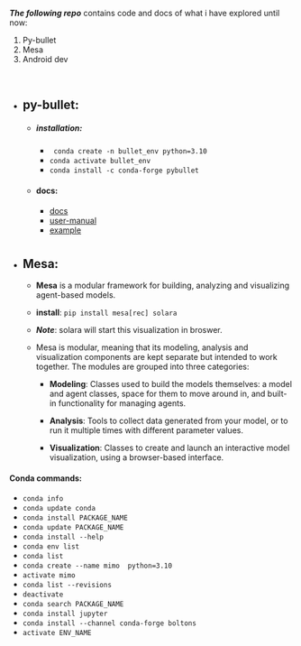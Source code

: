**_The following repo_** contains code and docs of what i have explored until now:

1. Py-bullet
2. Mesa
3. Android dev

<br>

- ## py-bullet:
  - ##### installation:
    - ` conda create -n bullet_env python=3.10`
    - `conda activate bullet_env`
    - `conda install -c conda-forge pybullet`
  - #### docs:
    - [docs](https://pybullet.org/wordpress/index.php/forum-2/)
    - [user-manual](https://usermanual.wiki/Document/pybullet20quickstart20guide.479068914/html)
    - [example](https://alexanderfabisch.github.io/pybullet.html)

<h1></h1>

- ## Mesa:

  - **Mesa** is a modular framework for building, analyzing and visualizing agent-based models.

  - **install**: `pip install mesa[rec] solara `
  - **_Note_**: solara will start this visualization in broswer.

  - Mesa is modular, meaning that its modeling, analysis and visualization components are kept separate but intended to work together. The modules are grouped into three categories:

    - **Modeling**: Classes used to build the models themselves: a model and agent classes, space for them to move around in, and built-in functionality for managing agents.

    - **Analysis**: Tools to collect data generated from your model, or to run it multiple times with different parameter values.

    - **Visualization**: Classes to create and launch an interactive model visualization, using a browser-based interface.

#### Conda commands:

- `conda info`
- `conda update conda`
- `conda install PACKAGE_NAME`
- `conda update PACKAGE_NAME`
- `conda install --help`
- `conda env list`
- `conda list`
- `conda create --name mimo  python=3.10`
- `activate mimo`
- `conda list --revisions`
- `deactivate`
- `conda search PACKAGE_NAME`
- `conda install jupyter`
- `conda install --channel conda-forge boltons`
- `activate ENV_NAME`
